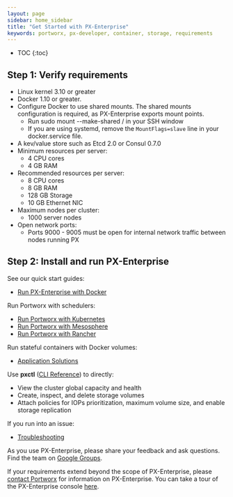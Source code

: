 ```yaml
---
layout: page
sidebar: home_sidebar
title: "Get Started with PX-Enterprise"
keywords: portworx, px-developer, container, storage, requirements
---
```


* TOC
{:toc}

## Step 1: Verify requirements

* Linux kernel 3.10 or greater
* Docker 1.10 or greater.
* Configure Docker to use shared mounts.  The shared mounts configuration is required, as PX-Enterprise exports mount points.
  * Run sudo mount --make-shared / in your SSH window
  * If you are using systemd, remove the `MountFlags=slave` line in your docker.service file.
* A kev/value store such as Etcd 2.0 or Consul 0.7.0
* Minimum resources per server:
  * 4 CPU cores
  * 4 GB RAM
* Recommended resources per server:
  * 8 CPU cores
  * 8 GB RAM
  * 128 GB Storage
  * 10 GB Ethernet NIC
* Maximum nodes per cluster:
  * 1000 server nodes
* Open network ports:
  * Ports 9000 - 9005 must be open for internal network traffic between nodes running PX

## Step 2: Install and run PX-Enterprise

See our quick start guides:

* [Run PX-Enterprise with Docker](/run-with-docker-ent.html)

Run Portworx with schedulers:

* [Run Portworx with Kubernetes](/scheduler/kubernetes.html)
* [Run Portworx with Mesosphere](/scheduler/mesosphere-dcos/install.html)
* [Run Portworx with Rancher](/scheduler/rancher.html)

Run stateful containers with Docker volumes:

* [Application Solutions](/application-solutions.html)

Use **pxctl** ([CLI Reference](/control/cli.html)) to directly:

* View the cluster global capacity and health
* Create, inspect, and delete storage volumes
* Attach policies for IOPs prioritization, maximum volume size, and enable storage replication

If you run into an issue:

* [Troubleshooting](/knowledgebase/troubleshooting.html)

As you use PX-Enterprise, please share your feedback and ask questions. Find the team on [Google Groups](https://groups.google.com/forum/#!forum/portworx).

If your requirements extend beyond the scope of PX-Enterprise, please [contact Portworx](http://portworx.com/contact-us/) for information on PX-Enterprise. You can take a tour of the PX-Enterprise console [here](#step-3-take-a-tour-of-the-px-enterprise-web-console).
